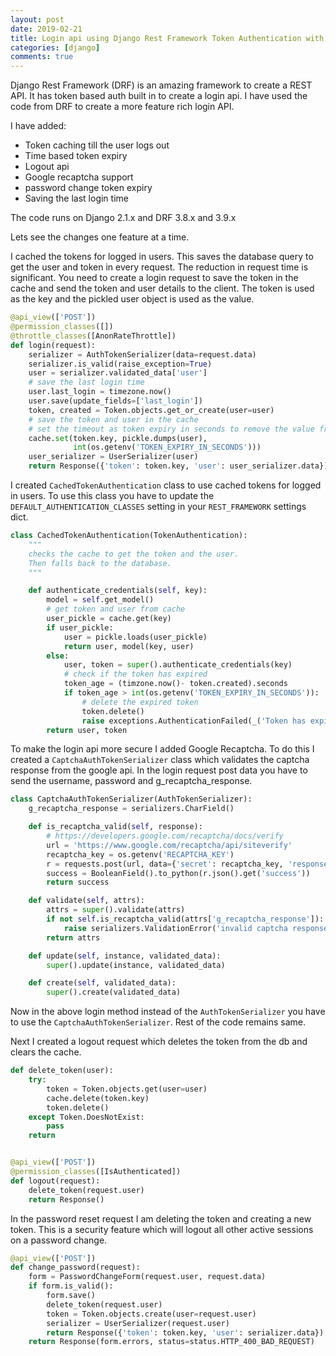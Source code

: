 ```yaml
---
layout: post
date: 2019-02-21
title: Login api using Django Rest Framework Token Authentication with Google Recaptcha and token expiry
categories: [django]
comments: true
---
```


Django Rest Framework (DRF) is an amazing framework to create a REST API.
It has token based auth built in to create a login api. I have used the code from DRF to create a more
feature rich login API.

I have added:
* Token caching till the user logs out
* Time based token expiry
* Logout api
* Google recaptcha support
* password change token expiry
* Saving the last login time
<!--more-->

The code runs on Django 2.1.x and DRF 3.8.x and 3.9.x

Lets see the changes one feature at a time.

I cached the tokens for logged in users.
This saves the database query to get the user and token in every request. The reduction in
request time is significant.
You need to create a login request to save the token in the cache and send the token 
and user details to the client. The token is used as the key and the pickled user object is used 
as the value.

```python
@api_view(['POST'])
@permission_classes([])
@throttle_classes([AnonRateThrottle])
def login(request):
    serializer = AuthTokenSerializer(data=request.data)
    serializer.is_valid(raise_exception=True)
    user = serializer.validated_data['user']
    # save the last login time
    user.last_login = timezone.now()
    user.save(update_fields=['last_login'])
    token, created = Token.objects.get_or_create(user=user)
    # save the token and user in the cache
    # set the timeout as token expiry in seconds to remove the value from cache
    cache.set(token.key, pickle.dumps(user), 
              int(os.getenv('TOKEN_EXPIRY_IN_SECONDS')))
    user_serializer = UserSerializer(user)
    return Response({'token': token.key, 'user': user_serializer.data})
```

I created `CachedTokenAuthentication` class to use cached tokens for logged in users.
To use this class you have to update the `DEFAULT_AUTHENTICATION_CLASSES` 
setting in your `REST_FRAMEWORK` settings dict.

```python
class CachedTokenAuthentication(TokenAuthentication):
    """
    checks the cache to get the token and the user.
    Then falls back to the database.
    """

    def authenticate_credentials(self, key):
        model = self.get_model()
        # get token and user from cache
        user_pickle = cache.get(key)
        if user_pickle:
            user = pickle.loads(user_pickle)
            return user, model(key, user)
        else:
            user, token = super().authenticate_credentials(key)
            # check if the token has expired
            token_age = (timzone.now()- token.created).seconds
            if token_age > int(os.getenv('TOKEN_EXPIRY_IN_SECONDS')):
                # delete the expired token
                token.delete()
                raise exceptions.AuthenticationFailed(_('Token has expired'))
        return user, token
```

To make the login api more secure I added Google Recaptcha. To do this I 
created a `CaptchaAuthTokenSerializer` class which validates the captcha response 
from the google api. In the login request post data you have to send the username, password and 
g_recaptcha_response.

```python
class CaptchaAuthTokenSerializer(AuthTokenSerializer):
    g_recaptcha_response = serializers.CharField()

    def is_recaptcha_valid(self, response):
        # https://developers.google.com/recaptcha/docs/verify
        url = 'https://www.google.com/recaptcha/api/siteverify'
        recaptcha_key = os.getenv('RECAPTCHA_KEY')
        r = requests.post(url, data={'secret': recaptcha_key, 'response': response})
        success = BooleanField().to_python(r.json().get('success'))
        return success

    def validate(self, attrs):
        attrs = super().validate(attrs)
        if not self.is_recaptcha_valid(attrs['g_recaptcha_response']):
            raise serializers.ValidationError('invalid captcha response')
        return attrs

    def update(self, instance, validated_data):
        super().update(instance, validated_data)

    def create(self, validated_data):
        super().create(validated_data)
```

Now in the above login method instead of the `AuthTokenSerializer` you have to use the 
`CaptchaAuthTokenSerializer`. Rest of the code remains same.

Next I created a logout request which deletes the token from the db and clears the cache.

```python
def delete_token(user):
    try:
        token = Token.objects.get(user=user)
        cache.delete(token.key)
        token.delete()
    except Token.DoesNotExist:
        pass
    return


@api_view(['POST'])
@permission_classes([IsAuthenticated])
def logout(request):
    delete_token(request.user)
    return Response()
```

In the password reset request I am deleting the token and creating a new token.
This is a security feature which will logout all other active sessions on a password change.

```python
@api_view(['POST'])
def change_password(request):
    form = PasswordChangeForm(request.user, request.data)
    if form.is_valid():
        form.save()
        delete_token(request.user)
        token = Token.objects.create(user=request.user)
        serializer = UserSerializer(request.user)
        return Response({'token': token.key, 'user': serializer.data})
    return Response(form.errors, status=status.HTTP_400_BAD_REQUEST)
```
